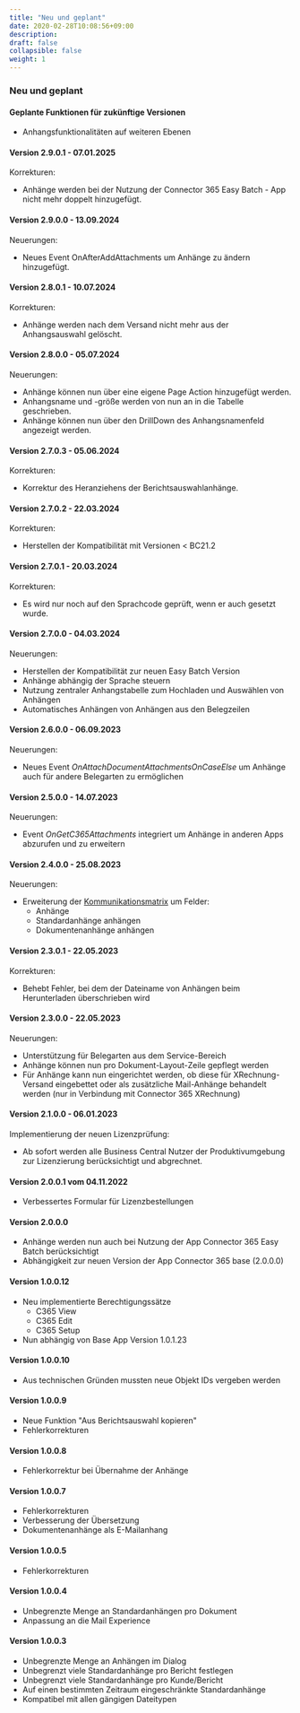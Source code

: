 ```yaml
---
title: "Neu und geplant"
date: 2020-02-28T10:08:56+09:00
description: 
draft: false
collapsible: false
weight: 1
---
```


### Neu und geplant

#### Geplante Funktionen für zukünftige Versionen
- Anhangsfunktionalitäten auf weiteren Ebenen

#### Version 2.9.0.1 - 07.01.2025
Korrekturen:
- Anhänge werden bei der Nutzung der Connector 365 Easy Batch - App nicht mehr doppelt hinzugefügt.

#### Version 2.9.0.0 - 13.09.2024
Neuerungen:
- Neues Event OnAfterAddAttachments um Anhänge zu ändern hinzugefügt.

#### Version 2.8.0.1 - 10.07.2024
Korrekturen:
- Anhänge werden nach dem Versand nicht mehr aus der Anhangsauswahl gelöscht.

#### Version 2.8.0.0 - 05.07.2024
Neuerungen:
- Anhänge können nun über eine eigene Page Action hinzugefügt werden.
- Anhangsname und -größe werden von nun an in die Tabelle geschrieben.
- Anhänge können nun über den DrillDown des Anhangsnamenfeld angezeigt werden.

#### Version 2.7.0.3 - 05.06.2024
Korrekturen:
- Korrektur des Heranziehens der Berichtsauswahlanhänge.

#### Version 2.7.0.2 - 22.03.2024
Korrekturen:
- Herstellen der Kompatibilität mit Versionen < BC21.2

#### Version 2.7.0.1 - 20.03.2024
Korrekturen:
- Es wird nur noch auf den Sprachcode geprüft, wenn er auch gesetzt wurde.

#### Version 2.7.0.0 - 04.03.2024
Neuerungen:
- Herstellen der Kompatibilität zur neuen Easy Batch Version
- Anhänge abhängig der Sprache steuern
- Nutzung zentraler Anhangstabelle zum Hochladen und Auswählen von Anhängen
- Automatisches Anhängen von Anhängen aus den Belegzeilen

#### Version 2.6.0.0 - 06.09.2023
Neuerungen:
- Neues Event *OnAttachDocumentAttachmentsOnCaseElse* um Anhänge auch für andere Belegarten zu ermöglichen

#### Version 2.5.0.0 - 14.07.2023
Neuerungen:
- Event *OnGetC365Attachments* integriert um Anhänge in anderen Apps abzurufen und zu erweitern

#### Version 2.4.0.0 - 25.08.2023
Neuerungen:
 - Erweiterung der [Kommunikationsmatrix](/de-de/apps/base/first-steps/setup/communication-matrix/) um Felder:
    * Anhänge
    * Standardanhänge anhängen
    * Dokumentenanhänge anhängen

#### Version 2.3.0.1 - 22.05.2023
Korrekturen:
 - Behebt Fehler, bei dem der Dateiname von Anhängen beim Herunterladen überschrieben wird

#### Version 2.3.0.0 - 22.05.2023

Neuerungen:
 - Unterstützung für Belegarten aus dem Service-Bereich
 - Anhänge können nun pro Dokument-Layout-Zeile gepflegt werden
 - Für Anhänge kann nun eingerichtet werden, ob diese für XRechnung-Versand eingebettet 
   oder als zusätzliche Mail-Anhänge behandelt werden (nur in Verbindung mit Connector 365 XRechnung)

#### Version 2.1.0.0 - 06.01.2023
Implementierung der neuen Lizenzprüfung:
- Ab sofort werden alle Business Central Nutzer der Produktivumgebung zur Lizenzierung berücksichtigt und abgrechnet.

#### Version 2.0.0.1 vom 04.11.2022
 - Verbessertes Formular für Lizenzbestellungen

#### Version 2.0.0.0
- Anhänge werden nun auch bei Nutzung der App Connector 365 Easy Batch berücksichtigt
- Abhängigkeit zur neuen Version der App Connector 365 base (2.0.0.0)

#### Version 1.0.0.12
- Neu implementierte Berechtigungssätze
  - C365 View
  - C365 Edit
  - C365 Setup
- Nun abhängig von Base App Version 1.0.1.23

#### Version 1.0.0.10
- Aus technischen Gründen mussten neue Objekt IDs vergeben werden

#### Version 1.0.0.9
- Neue Funktion "Aus Berichtsauswahl kopieren"
- Fehlerkorrekturen

#### Version 1.0.0.8
- Fehlerkorrektur bei Übernahme der Anhänge

#### Version 1.0.0.7
- Fehlerkorrekturen
- Verbesserung der Übersetzung
- Dokumentenanhänge als E-Mailanhang

#### Version 1.0.0.5
- Fehlerkorrekturen

#### Version 1.0.0.4
- Unbegrenzte Menge an Standardanhängen pro Dokument
- Anpassung an die Mail Experience

#### Version 1.0.0.3
- Unbegrenzte Menge an Anhängen im Dialog
- Unbegrenzt viele Standardanhänge pro Bericht festlegen
- Unbegrenzt viele Standardanhänge pro Kunde/Bericht
- Auf einen bestimmten Zeitraum eingeschränkte Standardanhänge
- Kompatibel mit allen gängigen Dateitypen
